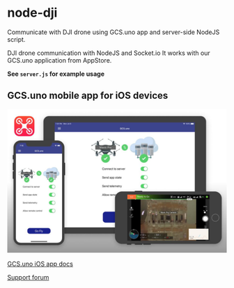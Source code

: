 # node-dji

Communicate with DJI drone using GCS.uno app and server-side NodeJS script.

DJI drone communication with NodeJS and Socket.io
It works with our GCS.uno application from AppStore.


**See `server.js` for example usage**


## GCS.uno mobile app for iOS devices

![GCS.uno_iOS_app](images/iOS_app_preview.jpg)

[GCS.uno iOS app docs](https://docs.gcs.uno/GCS_uno_iOS_app/)

[Support forum](https://www.gcs.uno/support-forum/gcs-uno-ios-application)




